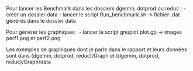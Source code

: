 
Pour lancer les Benchmark dans les dossiers dgemm, dotprod ou reduc : 
    - créer un dossier data
    - lancer le script Run_benchmark.sh
    -> fichier .dat générés dans le dossier data


Pour générer les graphiques :
    - lancer le script gnuplot plot.gp
    -> images perf1.png et perf2.png


Les exemples de graphiques dont je parle dans le rapport et leurs données sont dans (dgemm, dotprod, reduc)/Graph et (dgemm, dotprod, reduc)/Graph/data
